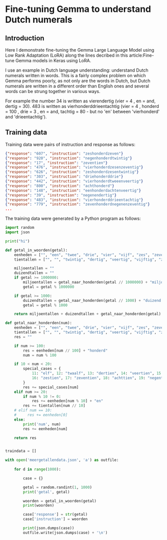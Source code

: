 # Fine-tuning Gemma to understand Dutch numerals



## Introduction

Here I demonstrate fine-tuning the Gemma Large Language Model using Low Rank Adaptation (LoRA) along the lines decribed in this article:Fine-tune Gemma models in Keras using LoRA.

I use an example in Dutch language understanding: understand Dutch numerals written in words. This is a fairly complex problem on which Gemma performs poorly, as not only are the words in Dutch, but Dutch numerals are written in a different order than English ones and several words can be strung together in various ways.

For example the number 34 is written as vierendertig (vier = 4 , en = and, dertig = 30). 483 is written as vierhonderddrieentachtig (vier = 4 , honderd = 100 , drie = 3 , en = and, tachtig = 80 - but no 'en' between 'vierhonderd' and 'drieentachtig').


## Training data

Training data were pairs of instruction and response as follows:

```json
{"response": "607", "instruction": "zeshonderdzeven"}
{"response": "920", "instruction": "negenhonderdtwintig"}
{"response": "17", "instruction": "zeventien"}
{"response": "476", "instruction": "vierhonderdzesenzeventig"}
{"response": "626", "instruction": "zeshonderdzesentwintig"}
{"response": "303", "instruction": "driehonderddrie"}
{"response": "442", "instruction": "vierhonderdtweeenveertig"}
{"response": "800", "instruction": "achthonderd"}
{"response": "148", "instruction": "eenhonderdachtenveertig"}
{"response": "39", "instruction": "negenendertig"}
{"response": "483", "instruction": "vierhonderddrieentachtig"}
{"response": "779", "instruction": "zevenhonderdnegenenzeventig"}
...
```

The training data were generated by a Python program as follows:

```python
import random
import json

print("hi")

def getal_in_woorden(getal):
    eenheden = ["", "een", "twee", "drie", "vier", "vijf", "zes", "zeven", "acht", "negen"]
    tientallen = ["", "", "twintig", "dertig", "veertig", "vijftig", "zestig", "zeventig", "tachtig", "negentig"]

    miljoentallen = ""
    duizendtallen = ""
    if getal >= 1000000:
        miljoentallen = getal_naar_honderden(getal // 1000000) + "miljoen "
        getal = getal % 1000000

    if getal >= 1000:
        duizendtallen = getal_naar_honderden(getal // 1000) + "duizend "
        getal = getal % 1000

    return miljoentallen + duizendtallen + getal_naar_honderden(getal)

def getal_naar_honderden(num):
    eenheden = ["", "een", "twee", "drie", "vier", "vijf", "zes", "zeven", "acht", "negen", "tien"]
    tientallen = ["", "", "twintig", "dertig", "veertig", "vijftig", "zestig", "zeventig", "tachtig", "negentig"]
    res = ""

    if num >= 100:
        res = eenheden[num // 100] + "honderd"
        num = num % 100

    if 10 < num < 20:
        special_cases = {
            11: "elf", 12: "twaalf", 13: "dertien", 14: "veertien", 15: "vijftien", 
            16: "zestien", 17: "zeventien", 18: "achttien", 19: "negentien"
        }
        res += special_cases[num]
    elif num >= 20:
        if num % 10 != 0:
            res += eenheden[num % 10] + "en"
        res += tientallen[num // 10]
    # elif num == 10:
    #     res += eenheden[0]
    else:
        print('num', num)
        res += eenheden[num]

    return res


traindata = []

with open('meergetallendata.json', 'a') as outfile: 
 
    for d in range(1000):

        case = {}

        getal = random.randint(1, 1000)
        print('getal', getal)

        woorden = getal_in_woorden(getal)
        print(woorden)

        case['response'] = str(getal)
        case['instruction'] = woorden

        print(json.dumps(case))
        outfile.write(json.dumps(case) + '\n')
```

        
